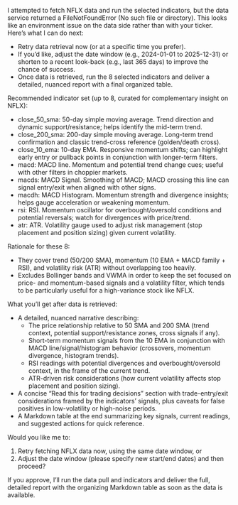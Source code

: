 I attempted to fetch NFLX data and run the selected indicators, but the data service returned a FileNotFoundError (No such file or directory). This looks like an environment issue on the data side rather than with your ticker. Here’s what I can do next:

- Retry data retrieval now (or at a specific time you prefer).
- If you’d like, adjust the date window (e.g., 2024-01-01 to 2025-12-31) or shorten to a recent look-back (e.g., last 365 days) to improve the chance of success.
- Once data is retrieved, run the 8 selected indicators and deliver a detailed, nuanced report with a final organized table.

Recommended indicator set (up to 8, curated for complementary insight on NFLX):
- close_50_sma: 50-day simple moving average. Trend direction and dynamic support/resistance; helps identify the mid-term trend.
- close_200_sma: 200-day simple moving average. Long-term trend confirmation and classic trend-cross reference (golden/death cross).
- close_10_ema: 10-day EMA. Responsive momentum shifts; can highlight early entry or pullback points in conjunction with longer-term filters.
- macd: MACD line. Momentum and potential trend change cues; useful with other filters in choppier markets.
- macds: MACD Signal. Smoothing of MACD; MACD crossing this line can signal entry/exit when aligned with other signs.
- macdh: MACD Histogram. Momentum strength and divergence insights; helps gauge acceleration or weakening momentum.
- rsi: RSI. Momentum oscillator for overbought/oversold conditions and potential reversals; watch for divergences with price/trend.
- atr: ATR. Volatility gauge used to adjust risk management (stop placement and position sizing) given current volatility.

Rationale for these 8:
- They cover trend (50/200 SMA), momentum (10 EMA + MACD family + RSI), and volatility risk (ATR) without overlapping too heavily.
- Excludes Bollinger bands and VWMA in order to keep the set focused on price- and momentum-based signals and a volatility filter, which tends to be particularly useful for a high-variance stock like NFLX.

What you’ll get after data is retrieved:
- A detailed, nuanced narrative describing:
  - The price relationship relative to 50 SMA and 200 SMA (trend context, potential support/resistance zones, cross signals if any).
  - Short-term momentum signals from the 10 EMA in conjunction with MACD line/signal/histogram behavior (crossovers, momentum divergence, histogram trends).
  - RSI readings with potential divergences and overbought/oversold context, in the frame of the current trend.
  - ATR-driven risk considerations (how current volatility affects stop placement and position sizing).
- A concise “Read this for trading decisions” section with trade-entry/exit considerations framed by the indicators’ signals, plus caveats for false positives in low-volatility or high-noise periods.
- A Markdown table at the end summarizing key signals, current readings, and suggested actions for quick reference.

Would you like me to:
1) Retry fetching NFLX data now, using the same date window, or
2) Adjust the date window (please specify new start/end dates) and then proceed?

If you approve, I’ll run the data pull and indicators and deliver the full, detailed report with the organizing Markdown table as soon as the data is available.
